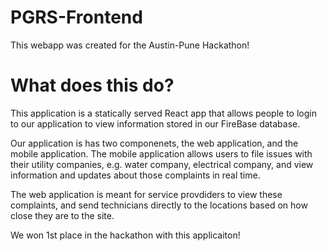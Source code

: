 # PGRS-Frontend
This webapp was created for the Austin-Pune Hackathon! 

# What does this do? 
This application is a statically served React app that allows people to login to our application to view information stored in our FireBase database. 

Our application is has two componenets, the web application, and the mobile application. The mobile application allows users to file issues with their utility companies, e.g. water company, electrical company, and view information and updates about those complaints in real time.

The web application is meant for service provdiders to view these complaints, and send technicians directly to the locations based on how close they are to the site.

We won 1st place in the hackathon with this applicaiton!
